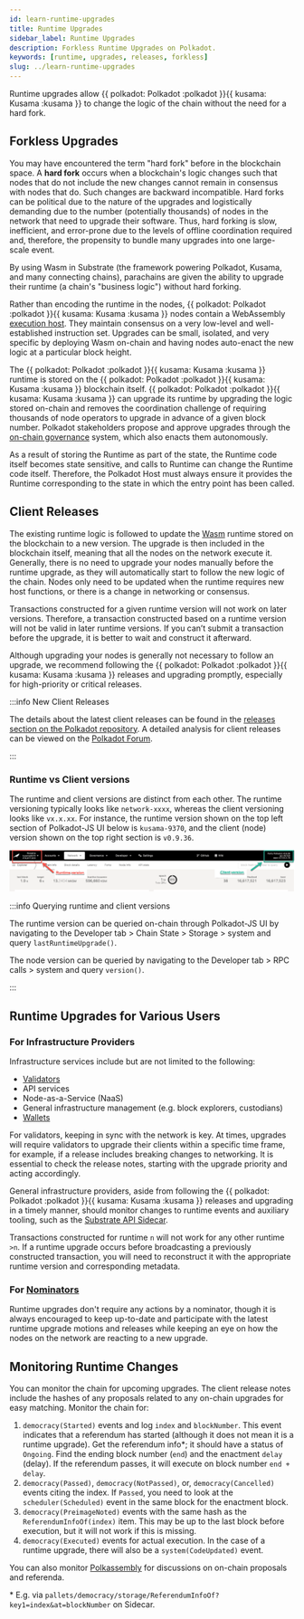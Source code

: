 ```yaml
---
id: learn-runtime-upgrades
title: Runtime Upgrades
sidebar_label: Runtime Upgrades
description: Forkless Runtime Upgrades on Polkadot.
keywords: [runtime, upgrades, releases, forkless]
slug: ../learn-runtime-upgrades
---
```


Runtime upgrades allow {{ polkadot: Polkadot :polkadot }}{{ kusama: Kusama :kusama }} to change the
logic of the chain without the need for a hard fork.

## Forkless Upgrades

You may have encountered the term "hard fork" before in the blockchain space. A **hard fork** occurs
when a blockchain's logic changes such that nodes that do not include the new changes cannot remain
in consensus with nodes that do. Such changes are backward incompatible. Hard forks can be political
due to the nature of the upgrades and logistically demanding due to the number (potentially
thousands) of nodes in the network that need to upgrade their software. Thus, hard forking is slow,
inefficient, and error-prone due to the levels of offline coordination required and, therefore, the
propensity to bundle many upgrades into one large-scale event.

By using Wasm in Substrate (the framework powering Polkadot, Kusama, and many connecting chains),
parachains are given the ability to upgrade their runtime (a chain's "business logic") without hard
forking.

Rather than encoding the runtime in the nodes,
{{ polkadot: Polkadot :polkadot }}{{ kusama: Kusama :kusama }} nodes contain a WebAssembly
[execution host](learn-polkadot-host). They maintain consensus on a very low-level and
well-established instruction set. Upgrades can be small, isolated, and very specific by deploying
Wasm on-chain and having nodes auto-enact the new logic at a particular block height.

The {{ polkadot: Polkadot :polkadot }}{{ kusama: Kusama :kusama }} runtime is stored on the
{{ polkadot: Polkadot :polkadot }}{{ kusama: Kusama :kusama }} blockchain itself.
{{ polkadot: Polkadot :polkadot }}{{ kusama: Kusama :kusama }} can upgrade its runtime by upgrading
the logic stored on-chain and removes the coordination challenge of requiring thousands of node
operators to upgrade in advance of a given block number. Polkadot stakeholders propose and approve
upgrades through the [on-chain governance](learn-governance.md) system, which also enacts them
autonomously.

As a result of storing the Runtime as part of the state, the Runtime code itself becomes state
sensitive, and calls to Runtime can change the Runtime code itself. Therefore, the Polkadot Host
must always ensure it provides the Runtime corresponding to the state in which the entry point has
been called.

## Client Releases

The existing runtime logic is followed to update the [Wasm](./learn-wasm.md) runtime stored on the
blockchain to a new version. The upgrade is then included in the blockchain itself, meaning that all
the nodes on the network execute it. Generally, there is no need to upgrade your nodes manually
before the runtime upgrade, as they will automatically start to follow the new logic of the chain.
Nodes only need to be updated when the runtime requires new host functions, or there is a change in
networking or consensus.

Transactions constructed for a given runtime version will not work on later versions. Therefore, a
transaction constructed based on a runtime version will not be valid in later runtime versions. If
you can’t submit a transaction before the upgrade, it is better to wait and construct it afterward.

Although upgrading your nodes is generally not necessary to follow an upgrade, we recommend
following the {{ polkadot: Polkadot :polkadot }}{{ kusama: Kusama :kusama }} releases and upgrading
promptly, especially for high-priority or critical releases.

:::info New Client Releases

The details about the latest client releases can be found in the
[releases section on the Polkadot repository](https://github.com/paritytech/polkadot/releases). A
detailed analysis for client releases can be viewed on the
[Polkadot Forum](https://forum.polkadot.network/tag/release-analysis).

:::

### Runtime vs Client versions

The runtime and client versions are distinct from each other. The runtime versioning typically looks
like `network-xxxx`, whereas the client versioning looks like `vx.x.xx`. For instance, the runtime
version shown on the top left section of Polkadot-JS UI below is `kusama-9370`, and the client
(node) version shown on the top right section is `v0.9.36`.

![Runtime vs Client versioning](./../assets/runtime-node-version.png)

:::info Querying runtime and client versions

The runtime version can be queried on-chain through Polkadot-JS UI by navigating to the Developer
tab > Chain State > Storage > system and query `lastRuntimeUpgrade()`.

The node version can be queried by navigating to the Developer tab > RPC calls > system and query
`version()`.

:::

## Runtime Upgrades for Various Users

### For Infrastructure Providers

Infrastructure services include but are not limited to the following:

- [Validators](../maintain/maintain-guides-how-to-upgrade.md)
- API services
- Node-as-a-Service (NaaS)
- General infrastructure management (e.g. block explorers, custodians)
- [Wallets](./wallets)

For validators, keeping in sync with the network is key. At times, upgrades will require validators
to upgrade their clients within a specific time frame, for example, if a release includes breaking
changes to networking. It is essential to check the release notes, starting with the upgrade
priority and acting accordingly.

General infrastructure providers, aside from following the
{{ polkadot: Polkadot :polkadot }}{{ kusama: Kusama :kusama }} releases and upgrading in a timely
manner, should monitor changes to runtime events and auxiliary tooling, such as the
[Substrate API Sidecar](https://github.com/paritytech/substrate-api-sidecar).

Transactions constructed for runtime `n` will not work for any other runtime `>n`. If a runtime
upgrade occurs before broadcasting a previously constructed transaction, you will need to
reconstruct it with the appropriate runtime version and corresponding metadata.

### For [Nominators](../maintain/maintain-guides-how-to-nominate-polkadot.md)

Runtime upgrades don't require any actions by a nominator, though it is always encouraged to keep
up-to-date and participate with the latest runtime upgrade motions and releases while keeping an eye
on how the nodes on the network are reacting to a new upgrade.

## Monitoring Runtime Changes

You can monitor the chain for upcoming upgrades. The client release notes include the hashes of any
proposals related to any on-chain upgrades for easy matching. Monitor the chain for:

1. `democracy(Started)` events and log `index` and `blockNumber`. This event indicates that a
   referendum has started (although it does not mean it is a runtime upgrade). Get the referendum
   info\*; it should have a status of `Ongoing`. Find the ending block number (`end`) and the
   enactment `delay` (delay). If the referendum passes, it will execute on block number
   `end + delay`.
2. `democracy(Passed)`, `democracy(NotPassed)`, or, `democracy(Cancelled)` events citing the index.
   If `Passed`, you need to look at the `scheduler(Scheduled)` event in the same block for the
   enactment block.
3. `democracy(PreimageNoted)` events with the same hash as the `ReferendumInfoOf(index)` item. This
   may be up to the last block before execution, but it will not work if this is missing.
4. `democracy(Executed)` events for actual execution. In the case of a runtime upgrade, there will
   also be a `system(CodeUpdated)` event.

You can also monitor [Polkassembly](https://polkadot.polkassembly.io/) for discussions on on-chain
proposals and referenda.

\* E.g. via `pallets/democracy/storage/ReferendumInfoOf?key1=index&at=blockNumber` on Sidecar.

